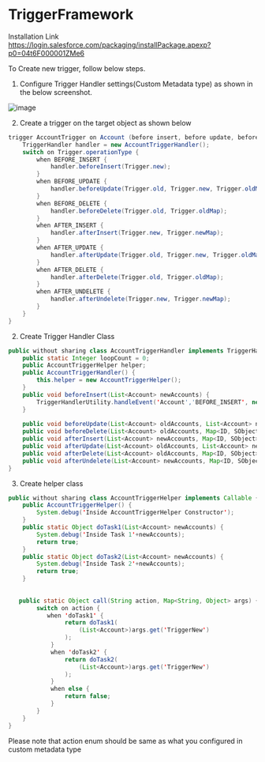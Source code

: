 # TriggerFramework

Installation Link
https://login.salesforce.com/packaging/installPackage.apexp?p0=04t6F000001ZMe6

To Create new trigger, follow below steps.

1. Configure Trigger Handler settings(Custom Metadata type) as shown in the below screenshot.

![image](https://user-images.githubusercontent.com/56514944/230506100-a77f5f6c-03fb-4f08-9178-e3034f34d74f.png)

2. Create a trigger on the target object as shown below

```java
trigger AccountTrigger on Account (before insert, before update, before delete, after insert, after update, after delete, after undelete) {
    TriggerHandler handler = new AccountTriggerHandler();
    switch on Trigger.operationType {
        when BEFORE_INSERT {
            handler.beforeInsert(Trigger.new);
        }
        when BEFORE_UPDATE {
            handler.beforeUpdate(Trigger.old, Trigger.new, Trigger.oldMap, Trigger.newMap);
        }
        when BEFORE_DELETE {
            handler.beforeDelete(Trigger.old, Trigger.oldMap);
        }
        when AFTER_INSERT {
            handler.afterInsert(Trigger.new, Trigger.newMap);
        }
        when AFTER_UPDATE {
            handler.afterUpdate(Trigger.old, Trigger.new, Trigger.oldMap, Trigger.newMap);
        }
        when AFTER_DELETE {
            handler.afterDelete(Trigger.old, Trigger.oldMap);
        }
        when AFTER_UNDELETE {
            handler.afterUndelete(Trigger.new, Trigger.newMap);
        }
    }
}
```

2. Create Trigger Handler Class
```java
public without sharing class AccountTriggerHandler implements TriggerHandler {
    public static Integer loopCount = 0;
    public AccountTriggerHelper helper;
    public AccountTriggerHandler() {
        this.helper = new AccountTriggerHelper();
    }
    public void beforeInsert(List<Account> newAccounts) {
        TriggerHandlerUtility.handleEvent('Account','BEFORE_INSERT', new Map<String, Object> {'TriggerNew' => newAccounts} );
    }
    
    public void beforeUpdate(List<Account> oldAccounts, List<Account> newAccounts, Map<ID, SObject> oldAccountMap, Map<ID, SObject> newAccountMap) {}
    public void beforeDelete(List<Account> oldAccounts, Map<ID, SObject> oldAccountMap) {}
    public void afterInsert(List<Account> newAccounts, Map<ID, SObject> newAccountMap) {}
    public void afterUpdate(List<Account> oldAccounts, List<Account> newAccounts, Map<ID, SObject> oldAccountMap, Map<ID, SObject> newAccountMap) {}
    public void afterDelete(List<Account> oldAccounts, Map<ID, SObject> oldAccountMap) {}
    public void afterUndelete(List<Account> newAccounts, Map<ID, SObject> newAccountMap) {}
}
```
3. Create helper class
```java
public without sharing class AccountTriggerHelper implements Callable {
    public AccountTriggerHelper() {
        System.debug('Inside AccountTriggerHelper Constructor');
    }
    public static Object doTask1(List<Account> newAccounts) {
        System.debug('Inside Task 1'+newAccounts);
        return true;
    }
    public static Object doTask2(List<Account> newAccounts) {
        System.debug('Inside Task 2'+newAccounts);
        return true;
    }
   
   
   public static Object call(String action, Map<String, Object> args) {
        switch on action {            
           when 'doTask1' {
                return doTask1(
                    (List<Account>)args.get('TriggerNew')
                );
            }
			when 'doTask2' {
                return doTask2(
                    (List<Account>)args.get('TriggerNew')
                );
            }
            when else {
                return false;
            }
        }
    }
}
```

Please note that action enum should be same as what you configured in custom metadata type
